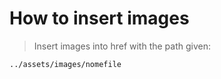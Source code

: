 # How to insert images

> Insert images into href with the path given:
```
../assets/images/nomefile
```
